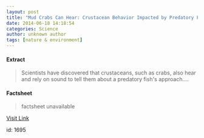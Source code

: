 ```yaml
---
layout: post
title: "Mud Crabs Can Hear: Crustacean Behavior Impacted by Predatory Fish Noise"
date: 2014-06-18 14:18:54
categories: Science
author: unknown author
tags: [nature & environment]
---
```



#### Extract
>Scientists have discovered that crustaceans, such as crabs, also hear and rely on sound to tell them about a predatory fish's approach....

#### Factsheet
>factsheet unavailable

[Visit Link](http://www.scienceworldreport.com/articles/15509/20140618/mud-crabs-hear-crustacean-behavior-impacted-predatory-fish-noise.htm)

id:    1695


